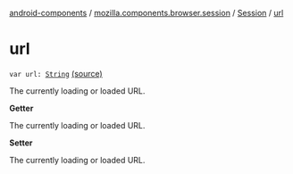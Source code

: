 [android-components](../../index.md) / [mozilla.components.browser.session](../index.md) / [Session](index.md) / [url](./url.md)

# url

`var url: `[`String`](https://kotlinlang.org/api/latest/jvm/stdlib/kotlin/-string/index.html) [(source)](https://github.com/mozilla-mobile/android-components/blob/master/components/browser/session/src/main/java/mozilla/components/browser/session/Session.kt#L180)

The currently loading or loaded URL.

**Getter**

The currently loading or loaded URL.

**Setter**

The currently loading or loaded URL.

